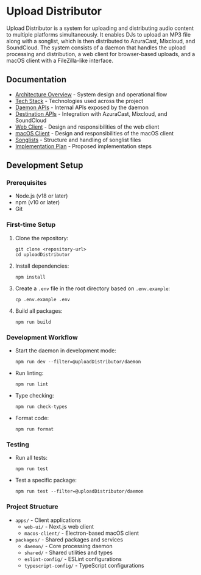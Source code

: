 # Upload Distributor

Upload Distributor is a system for uploading and distributing audio content to multiple platforms simultaneously. It enables DJs to upload an MP3 file along with a songlist, which is then distributed to AzuraCast, Mixcloud, and SoundCloud. The system consists of a daemon that handles the upload processing and distribution, a web client for browser-based uploads, and a macOS client with a FileZilla-like interface.

## Documentation

- [Architecture Overview](docs/architecture.md) - System design and operational flow
- [Tech Stack](docs/tech-stack.md) - Technologies used across the project
- [Daemon APIs](docs/daemon-apis.md) - Internal APIs exposed by the daemon
- [Destination APIs](docs/destination-apis.md) - Integration with AzuraCast, Mixcloud, and SoundCloud
- [Web Client](docs/web-client.md) - Design and responsibilities of the web client
- [macOS Client](docs/macos-client.md) - Design and responsibilities of the macOS client
- [Songlists](docs/songlists.md) - Structure and handling of songlist files
- [Implementation Plan](docs/Implementation-plan.md) - Proposed implementation steps

## Development Setup

### Prerequisites

- Node.js (v18 or later)
- npm (v10 or later)
- Git

### First-time Setup

1. Clone the repository:
   ```
   git clone <repository-url>
   cd uploadDistributor
   ```

2. Install dependencies:
   ```
   npm install
   ```

3. Create a `.env` file in the root directory based on `.env.example`:
   ```
   cp .env.example .env
   ```

4. Build all packages:
   ```
   npm run build
   ```

### Development Workflow

- Start the daemon in development mode:
  ```
  npm run dev --filter=@uploadDistributor/daemon
  ```

- Run linting:
  ```
  npm run lint
  ```

- Type checking:
  ```
  npm run check-types
  ```

- Format code:
  ```
  npm run format
  ```

### Testing

- Run all tests:
  ```
  npm run test
  ```

- Test a specific package:
  ```
  npm run test --filter=@uploadDistributor/daemon
  ```

### Project Structure

- `apps/` - Client applications
  - `web-ui/` - Next.js web client
  - `macos-client/` - Electron-based macOS client
- `packages/` - Shared packages and services
  - `daemon/` - Core processing daemon
  - `shared/` - Shared utilities and types
  - `eslint-config/` - ESLint configurations
  - `typescript-config/` - TypeScript configurations
